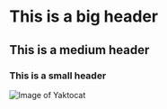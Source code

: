 # This is a big header
## This is a medium header
### This is a small header

![Image of Yaktocat](https://octodex.github.com/images/yaktocat.png)
